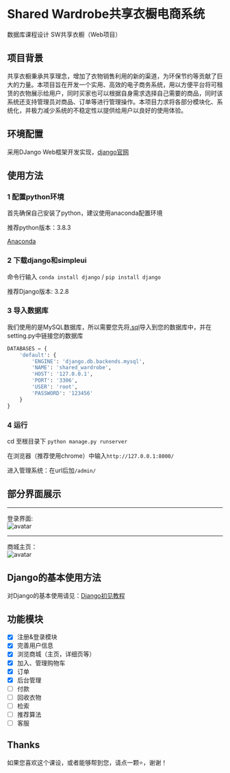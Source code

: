 # Shared Wardrobe共享衣橱电商系统

数据库课程设计 SW共享衣橱（Web项目）

## 项目背景

共享衣橱秉承共享理念，增加了衣物销售利用的新的渠道，为环保节约等贡献了巨大的力量。本项目旨在开发一个实用、高效的电子商务系统，用以方便平台将可租赁的衣物展示给用户，同时买家也可以根据自身需求选择自己需要的商品，同时该系统还支持管理员对商品、订单等进行管理操作。本项目力求将各部分模块化、系统化，并极力减少系统的不稳定性以提供给用户以良好的使用体验。

## 环境配置

采用DJango Web框架开发实现，[django官网](https://www.djangoproject.com/)

## 使用方法

### 1 配置python环境

首先确保自己安装了python，建议使用anaconda配置环境

推荐python版本：3.8.3

[Anaconda](https://www.anaconda.com/)

### 2 下载django和simpleui

命令行输入 `conda install django` / `pip install django`

推荐Django版本: 3.2.8

### 3 导入数据库

我们使用的是MySQL数据库，所以需要您先将[.sql](swardrobe.sql)导入到您的数据库中，并在setting.py中链接您的数据库

```python
DATABASES = {
    'default': {
        'ENGINE': 'django.db.backends.mysql',
        'NAME': 'shared_wardrobe',
        'HOST': '127.0.0.1',
        'PORT': '3306',
        'USER': 'root',
        'PASSWORD': '123456'
    }
}
```

### 4 运行

cd 至根目录下 `python manage.py runserver`

在浏览器（推荐使用chrome）中输入`http://127.0.0.1:8000/`

进入管理系统：在url后加`/admin/`

## 部分界面展示
---
登录界面:
<br>
![avatar](z-show-pics/登录.png)

---
商城主页：
<br>
![avatar](z-show-pics/主页.png)

## Django的基本使用方法

对Django的基本使用请见：[Django初见教程](https://www.cnblogs.com/kumori/p/15962582.html)

## 功能模块

- [x] 注册&登录模块
- [x] 完善用户信息
- [x] 浏览商城（主页，详细页等）
- [x] 加入、管理购物车
- [x] 订单
- [x] 后台管理
- [ ] 付款
- [ ] 回收衣物
- [ ] 检索
- [ ] 推荐算法
- [ ] 客服

## Thanks

如果您喜欢这个课设，或者能够帮到您，请点一颗⭐，谢谢！
